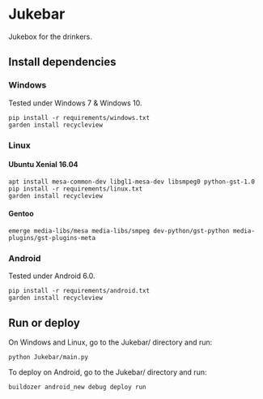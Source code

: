 # Jukebar

Jukebox for the drinkers.

## Install dependencies

### Windows
Tested under Windows 7 & Windows 10.

	pip install -r requirements/windows.txt
    garden install recycleview

### Linux
#### Ubuntu Xenial 16.04

    apt install mesa-common-dev libgl1-mesa-dev libsmpeg0 python-gst-1.0
	pip install -r requirements/linux.txt
    garden install recycleview

#### Gentoo

    emerge media-libs/mesa media-libs/smpeg dev-python/gst-python media-plugins/gst-plugins-meta

### Android
Tested under Android 6.0.

    pip install -r requirements/android.txt
    garden install recycleview

## Run or deploy
On Windows and Linux, go to the Jukebar/ directory and run:

    python Jukebar/main.py

To deploy on Android, go to the Jukebar/ directory and run:

    buildozer android_new debug deploy run
